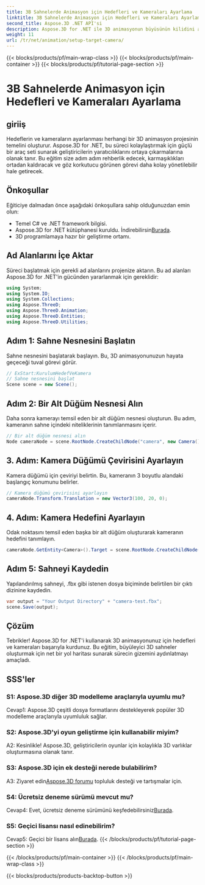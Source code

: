 ```yaml
---
title: 3B Sahnelerde Animasyon için Hedefleri ve Kameraları Ayarlama
linktitle: 3B Sahnelerde Animasyon için Hedefleri ve Kameraları Ayarlama
second_title: Aspose.3D .NET API'si
description: Aspose.3D for .NET ile 3D animasyonun büyüsünün kilidini açın. Bu kapsamlı eğitimi kullanarak hedefleri ve kameraları zahmetsizce kurun.
weight: 11
url: /tr/net/animation/setup-target-camera/
---
```


{{< blocks/products/pf/main-wrap-class >}}
{{< blocks/products/pf/main-container >}}
{{< blocks/products/pf/tutorial-page-section >}}

# 3B Sahnelerde Animasyon için Hedefleri ve Kameraları Ayarlama

## giriiş

Hedeflerin ve kameraların ayarlanması herhangi bir 3D animasyon projesinin temelini oluşturur. Aspose.3D for .NET, bu süreci kolaylaştırmak için güçlü bir araç seti sunarak geliştiricilerin yaratıcılıklarını ortaya çıkarmalarına olanak tanır. Bu eğitim size adım adım rehberlik edecek, karmaşıklıkları ortadan kaldıracak ve göz korkutucu görünen görevi daha kolay yönetilebilir hale getirecek.

## Önkoşullar

Eğiticiye dalmadan önce aşağıdaki önkoşullara sahip olduğunuzdan emin olun:

- Temel C# ve .NET framework bilgisi.
-  Aspose.3D for .NET kütüphanesi kuruldu. İndirebilirsin[Burada](https://releases.aspose.com/3d/net/).
- 3D programlamaya hazır bir geliştirme ortamı.

## Ad Alanlarını İçe Aktar

Süreci başlatmak için gerekli ad alanlarını projenize aktarın. Bu ad alanları Aspose.3D for .NET'in gücünden yararlanmak için gereklidir:

```csharp
using System;
using System.IO;
using System.Collections;
using Aspose.ThreeD;
using Aspose.ThreeD.Animation;
using Aspose.ThreeD.Entities;
using Aspose.ThreeD.Utilities;
```

## Adım 1: Sahne Nesnesini Başlatın

Sahne nesnesini başlatarak başlayın. Bu, 3D animasyonunuzun hayata geçeceği tuval görevi görür.

```csharp
// ExStart:KurulumHedefVeKamera
// Sahne nesnesini başlat
Scene scene = new Scene();
```

## Adım 2: Bir Alt Düğüm Nesnesi Alın

Daha sonra kamerayı temsil eden bir alt düğüm nesnesi oluşturun. Bu adım, kameranın sahne içindeki niteliklerinin tanımlanmasını içerir.

```csharp
// Bir alt düğüm nesnesi alın
Node cameraNode = scene.RootNode.CreateChildNode("camera", new Camera());
```

## 3. Adım: Kamera Düğümü Çevirisini Ayarlayın

Kamera düğümü için çeviriyi belirtin. Bu, kameranın 3 boyutlu alandaki başlangıç konumunu belirler.

```csharp
// Kamera düğümü çevirisini ayarlayın
cameraNode.Transform.Translation = new Vector3(100, 20, 0);
```

## 4. Adım: Kamera Hedefini Ayarlayın

Odak noktasını temsil eden başka bir alt düğüm oluşturarak kameranın hedefini tanımlayın.

```csharp
cameraNode.GetEntity<Camera>().Target = scene.RootNode.CreateChildNode("target");
```

## Adım 5: Sahneyi Kaydedin

Yapılandırılmış sahneyi, .fbx gibi istenen dosya biçiminde belirtilen bir çıktı dizinine kaydedin.

```csharp
var output = "Your Output Directory" + "camera-test.fbx";
scene.Save(output);
```

## Çözüm

Tebrikler! Aspose.3D for .NET'i kullanarak 3D animasyonunuz için hedefleri ve kameraları başarıyla kurdunuz. Bu eğitim, büyüleyici 3D sahneler oluşturmak için net bir yol haritası sunarak sürecin gizemini aydınlatmayı amaçladı.

## SSS'ler

### S1: Aspose.3D diğer 3D modelleme araçlarıyla uyumlu mu?

Cevap1: Aspose.3D çeşitli dosya formatlarını destekleyerek popüler 3D modelleme araçlarıyla uyumluluk sağlar.

### S2: Aspose.3D'yi oyun geliştirme için kullanabilir miyim?

A2: Kesinlikle! Aspose.3D, geliştiricilerin oyunlar için kolaylıkla 3D varlıklar oluşturmasına olanak tanır.

### S3: Aspose.3D için ek desteği nerede bulabilirim?

 A3: Ziyaret edin[Aspose.3D forumu](https://forum.aspose.com/c/3d/18) topluluk desteği ve tartışmalar için.

### S4: Ücretsiz deneme sürümü mevcut mu?

Cevap4: Evet, ücretsiz deneme sürümünü keşfedebilirsiniz[Burada](https://releases.aspose.com/).

### S5: Geçici lisansı nasıl edinebilirim?

 Cevap5: Geçici bir lisans alın[Burada](https://purchase.aspose.com/temporary-license/).
{{< /blocks/products/pf/tutorial-page-section >}}

{{< /blocks/products/pf/main-container >}}
{{< /blocks/products/pf/main-wrap-class >}}

{{< blocks/products/products-backtop-button >}}
